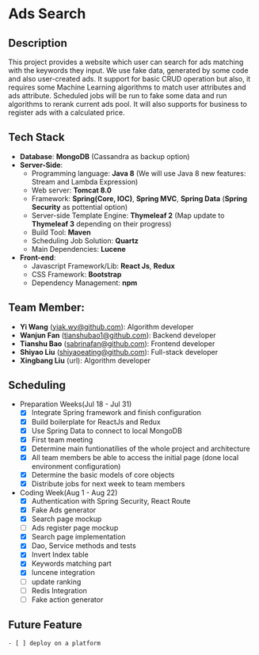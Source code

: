 
#  Ads Search

## Description

This project provides a website which user can search for ads matching with the keywords they input. We use fake data, generated by some code and also user-created ads. It support for basic CRUD operation but also, it requires some Machine Learning algorithms to match user attributes and ads attribute. Scheduled jobs will be run to fake some data and run algorithms to rerank current ads pool. It will also supports for business to register ads with a calculated price.

## Tech Stack

* **Database**: **MongoDB** (Cassandra as backup option)
* **Server-Side**:
    * Programming language: **Java 8** (We will use Java 8 new features: Stream and Lambda Expression)
    * Web server: **Tomcat 8.0**
    * Framework: **Spring(Core, IOC)**, **Spring MVC**, **Spring Data** (**Spring Security** as pottential option)
    * Server-side Template Engine: **Thymeleaf  2** (Map update to **Thymeleaf 3** depending on their progress)
    * Build Tool: **Maven**
    * Scheduling Job Solution: **Quartz**
    * Main Dependencies: **Lucene**
* **Front-end**:
    * Javascript Framework/Lib: **React Js**, **Redux**
    * CSS Framework: **Bootstrap**
    * Dependency Management: **npm**
    
## **Team Member**:
  * **Yi Wang** (yiak.wy@github.com): Algorithm developer
  * **Wanjun Fan** (tianshubao1@github.com): Backend developer 
  * **Tianshu Bao** (sabrinafan@github.com): Frontend developer
  * **Shiyao Liu** (shiyaoeating@github.com): Full-stack developer
  * **Xingbang Liu** (url): Algorithm developer

## Scheduling 
  * Preparation Weeks(Jul 18 - Jul 31)
    - [x] Integrate Spring framework and finish configuration
    - [x] Build boilerplate for ReactJs and Redux
    - [x] Use Spring Data to connect to local MongoDB
    - [x] First team meeting
    - [x] Determine main funtionatilies of the whole project and architecture
    - [x] All team members be able to access the initial page (done local environment configuration)
    - [x] Determine the basic models of core objects
    - [x] Distribute jobs for next week to team members
  * Coding Week(Aug 1 - Aug 22)
    - [x] Authentication with Spring Security, React Route 
    - [x] Fake Ads generator
    - [x] Search page mockup
    - [ ] Ads register page mockup
    - [x] Search page implementation
    - [x] Dao, Service methods and tests 
    - [x] Invert Index table
    - [x] Keywords matching part
    - [x] luncene integration
    - [ ] update ranking 
    - [ ] Redis Integration
    - [ ] Fake action generator
    
  ## Future Feature
  	- [ ] deploy on a platform
  
